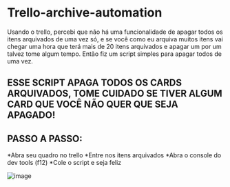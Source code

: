# Trello-archive-automation


Usando o trello, percebi que não há uma funcionalidade de apagar todos os itens arquivados de uma vez só, e se você como eu arquiva muitos itens vai chegar uma hora que terá mais de 20 itens arquivados e apagar um por um talvez tome algum tempo. Então fiz um script simples para apagar todos de uma vez.

## ESSE SCRIPT APAGA TODOS OS CARDS ARQUIVADOS, TOME CUIDADO SE TIVER ALGUM CARD QUE VOCÊ NÃO QUER QUE SEJA APAGADO!

## PASSO A PASSO:

*Abra seu quadro no trello
*Entre nos itens arquivados
*Abra o console do dev tools (f12)
*Cole o script e seja feliz

![image](https://github.com/MatheusVinicius77/Trello-archive-automation/assets/75319396/26e69829-b109-4db8-8623-66e39725f4ec)
